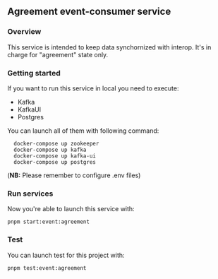 ## Agreement event-consumer service

### Overview

This service is intended to keep data synchornized with interop. It's in charge for "agreement" state only.

### Getting started

If you want to run this service in local you need to execute:

- Kafka
- KafkaUI
- Postgres

You can launch all of them with following command:

```
  docker-compose up zookeeper
  docker-compose up kafka
  docker-compose up kafka-ui
  docker-compose up postgres
```

(**NB:** Please remember to configure .env files)

### Run services

Now you're able to launch this service with:

`pnpm start:event:agreement`

### Test

You can launch test for this project with:

`pnpm test:event:agreement`
